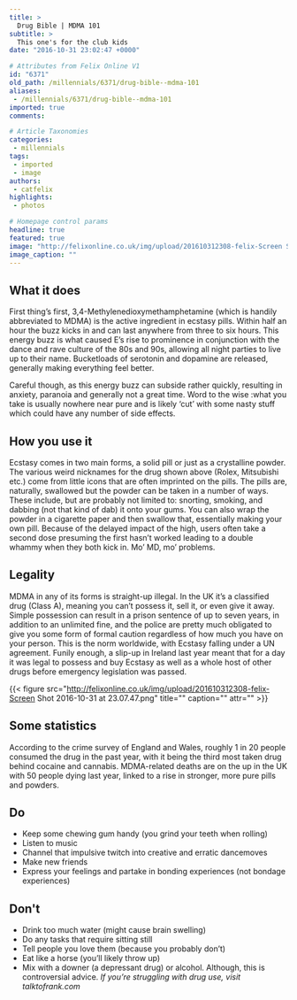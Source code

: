 ```yaml
---
title: >
  Drug Bible | MDMA 101
subtitle: >
  This one's for the club kids
date: "2016-10-31 23:02:47 +0000"

# Attributes from Felix Online V1
id: "6371"
old_path: /millennials/6371/drug-bible--mdma-101
aliases:
 - /millennials/6371/drug-bible--mdma-101
imported: true
comments:

# Article Taxonomies
categories:
 - millennials
tags:
 - imported
 - image
authors:
 - catfelix
highlights:
 - photos

# Homepage control params
headline: true
featured: true
image: "http://felixonline.co.uk/img/upload/201610312308-felix-Screen Shot 2016-10-31 at 23.07.12.png"
image_caption: ""
---
```


## What it does
First thing’s first, 3,4-Methylenedioxymethamphetamine (which is handily abbreviated to MDMA) is the active ingredient in ecstasy pills. Within half an hour the buzz kicks in and can last anywhere from three to six hours. This energy buzz is what caused E’s rise to prominence in conjunction with the dance and rave culture of the 80s and 90s, allowing all night parties to live up to their name. Bucketloads of serotonin and dopamine are released, generally making everything feel better.

Careful though, as this energy buzz can subside rather quickly, resulting in anxiety, paranoia and generally not a great time. Word to the wise :what you take is usually nowhere near pure and is likely ‘cut’ with some nasty stuff which could have any number of side effects.
## How you use it
Ecstasy comes in two main forms, a solid pill or just as a crystalline powder. The various weird nicknames for the drug shown above (Rolex, Mitsubishi etc.) come from little icons that are often imprinted on the pills. The pills are, naturally, swallowed but the powder can be taken in a number of ways. These include, but are probably not limited to: snorting, smoking, and dabbing (not that kind of dab) it onto your gums.  You can also wrap the powder in a cigarette paper and then swallow that, essentially making your own pill. Because of the delayed impact of the high, users often take a second dose presuming the first hasn’t worked leading to a double whammy when they both kick in. Mo’ MD, mo’ problems.
## Legality
MDMA in any of its forms is straight-up illegal. In the UK it’s a classified drug (Class A), meaning you can’t possess it, sell it, or even give it away. Simple possession can result in a prison sentence of up to seven years, in addition to an unlimited fine, and the police are pretty much obligated to give you some form of formal caution regardless of how much you have on your person. This is the norm worldwide, with Ecstasy falling under a UN agreement. Funily enough, a slip-up in Ireland last year meant that for a day it was legal to possess and buy Ecstasy as well as a whole host of other drugs before emergency legislation was passed.

{{< figure src="http://felixonline.co.uk/img/upload/201610312308-felix-Screen Shot 2016-10-31 at 23.07.47.png" title="" caption="" attr="" >}}

## Some statistics
According to the crime survey of England and Wales, roughly 1 in 20 people consumed the drug in the past year, with it being the third most taken drug behind cocaine and cannabis. MDMA-related deaths are on the up in the UK with 50 people dying last year, linked to a rise in stronger, more pure pills and powders.
## Do
 - Keep some chewing gum handy (you grind your teeth when rolling)
 - Listen to music
 - Channel that impulsive twitch into creative and erratic dancemoves
 - Make new friends
 - Express your feelings and partake in bonding experiences (not bondage experiences)
## Don't
 - Drink too much water (might cause brain swelling)
 - Do any tasks that require sitting still
 - Tell people you love them (because you probably don’t)
 - Eat like a horse (you’ll likely throw up)
 - Mix with a downer (a depressant drug) or alcohol. Although, this is controversial advice.
_If you’re struggling with drug use, visit talktofrank.com_
